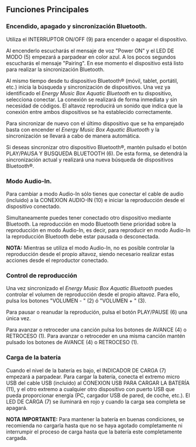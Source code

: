 ## Funciones Principales

### Encendido, apagado y sincronización Bluetooth.

Utiliza el INTERRUPTOR ON/OFF (9) para encender o apagar el dispositivo.

Al encenderlo escucharás el mensaje de voz "Power ON" y el LED DE MODO (5) empezará a parpadear en color azul. A los pocos segundos escucharás el mensaje "Pairing". En ese momento el dispositivo está listo para realizar la sincronización Bluetooth.

Al mismo tiempo desde tu dispositivo Bluetooth® (móvil, tablet, portátil, etc.) inicia la búsqueda y sincronización de dispositivos. Una vez ya identificado el *Energy Music Box Aquatic Bluetooth* en tu dispositivo, selecciona conectar. La conexión se realizará de forma inmediata y sin necesidad de códigos. El altavoz reproducirá un sonido que indica que la conexión entre ambos dispositivos se ha establecido correctamente.

Para sincronizar de nuevo con el último dispositivo que se ha emparejado basta con encender el *Energy Music Box Aquatic Bluetooth* y la sincronización se llevará a cabo de manera automática.

Si deseas sincronizar otro dispositivo Bluetooth®, mantén pulsado el botón PLAY/PAUSA Y BUSQUEDA BLUETOOTH (6). De esta forma, se detendrá la sincronización actual y realizará una nueva búsqueda de dispositivos Bluetooth®.

### Modo Audio-In.

Para cambiar a modo Audio-In sólo tienes que conectar el cable de audio (incluido) a la CONEXION AUDIO-IN (10) e iniciar la reproducción desde el dispositivo conectado.

Simultaneamente puedes tener conectado otro dispositivo mediante Bluetooth. La reproducción en modo Bluetooth tiene prioridad sobre la reproducción en modo Audio-In, es decir, para reproducir en modo Audio-In la reproducción Bluetooth debe estar pausada o desconectada.

**NOTA:** Mientras se utiliza el modo Audio-In, no es posible controlar la reproducción desde el propio altavoz, siendo necesario realizar estas acciones desde el reproductor conectado.

### Control de reproducción

Una vez sincronizado el *Energy Music Box Aquatic Bluetooth* puedes controlar el volumen de reproducción desde el propio altavoz. Para ello, pulsa los botones "VOLUMEN - " (2) ó "VOLUMEN + " (3).

Para pausar o reanudar la reprodución, pulsa el botón PLAY/PAUSE (6) una única vez.

Para avanzar o retroceder una canción pulsa los botones de AVANCE (4) o RETROCESO (1).
Para avanzar o retroceder en una misma canción mantén pulsado los botones de AVANCE (4) o RETROCESO (1).

### Carga de la batería

Cuando el nivel de la batería es bajo, el INDICADOR DE CARGA (7) empezará a parpadear. Para cargar la batería, conecta el extremo micro USB del cable USB (incluido) al CONEXION USB PARA CARGAR LA BATERÍA (11), y el otro extremo a cualquier otro dispositivo con puerto USB que pueda proporcionar energía (PC, cargador USB de pared, de coche, etc.). El LED DE CARGA (7) se iluminará en rojo y cuando la carga sea completa se apagará.

**NOTA IMPORTANTE:** Para mantener la batería en buenas condiciones, se recomienda no cargarla hasta que no se haya agotado completamente ni interrumpir el proceso de carga hasta que la batería este completamente cargada.

